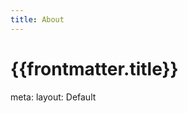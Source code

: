 ```yaml
---
title: About
---
```


# {{frontmatter.title}}

<route lang="yaml">
meta:
  layout: Default
</route>

<style scoped>
@import "@/assets/css/typography.css";
</style>
